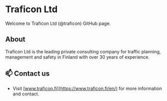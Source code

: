 <!---
Etusivu sijainnissa ".github/profile/README.md" is a ✨ special ✨ repository because its `README.md` (this file) appears on your GitHub profile.
You can click the Preview link to take a look at your changes."
--->
# Traficon Ltd

Welcome to Traficon Ltd (@traficon) GitHub page.

## About

Traficon Ltd is the leading private consulting company for traffic planning, management and safety
in Finland with over 30 years of experience.

## 📫 Contact us

- Visit [www.traficon.fi](https://www.traficon.fi/en/) for more information and contact.


